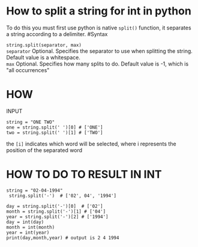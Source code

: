 # How to split a string for int in python

To do this you must first use python is native `split()` function, it separates a string according to a delimiter.
#Syntax

`string.split(separator, max)`
<br/>
`separator`	Optional. Specifies the separator to use when splitting the string. Default value is a whitespace. 
<br/>
`max`	Optional. Specifies how many splits to do. Default value is -1, which is "all occurrences"

# HOW 

INPUT
```
string = "ONE TWO"
one = string.split(' ')[0] # ['ONE']
two = string.split(' ')[1] # ['TWO']
```
the `[i]` indicates which word will be selected, where i represents the position of the separated word
<br/>

# HOW TO DO TO RESULT IN INT
```
string = "02-04-1994"
 string.split('-')  # ['02', 04', '1994']
 
day = string.split('-')[0]  # ['02']
month = string.split('-')[1] # ['04']
year = string.split('-')[2] # ['1994']
day = int(day)
month = int(month)
year = int(year)
print(day,month,year) # output is 2 4 1994
